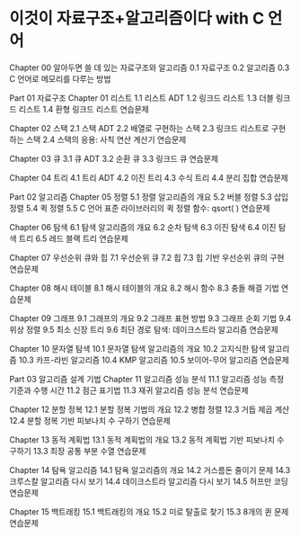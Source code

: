 # 이것이 자료구조+알고리즘이다 with C 언어

Chapter 00 알아두면 쓸 데 있는 자료구조와 알고리즘
      0.1 자료구조
      0.2 알고리즘
      0.3 C 언어로 메모리를 다루는 방법

Part 01 자료구조
Chapter 01 리스트
  1.1 리스트 ADT
  1.2 링크드 리스트
  1.3 더블 링크드 리스트
  1.4 환형 링크드 리스트
  연습문제

Chapter 02 스택
  2.1 스택 ADT
  2.2 배열로 구현하는 스택
  2.3 링크드 리스트로 구현하는 스택
  2.4 스택의 응용: 사칙 연산 계산기
  연습문제

Chapter 03 큐
  3.1 큐 ADT
  3.2 순환 큐
  3.3 링크드 큐
  연습문제

Chapter 04 트리
  4.1 트리 ADT
  4.2 이진 트리
  4.3 수식 트리
  4.4 분리 집합
  연습문제

Part 02 알고리즘
Chapter 05 정렬
  5.1 정렬 알고리즘의 개요
  5.2 버블 정렬
  5.3 삽입 정렬
  5.4 퀵 정렬
  5.5 C 언어 표준 라이브러리의 퀵 정렬 함수: qsort( )
  연습문제

Chapter 06 탐색
  6.1 탐색 알고리즘의 개요
  6.2 순차 탐색
  6.3 이진 탐색
  6.4 이진 탐색 트리
  6.5 레드 블랙 트리
  연습문제

Chapter 07 우선순위 큐와 힙
  7.1 우선순위 큐
  7.2 힙
  7.3 힙 기반 우선순위 큐의 구현
  연습문제

Chapter 08 해시 테이블
  8.1 해시 테이블의 개요
  8.2 해시 함수
  8.3 충돌 해결 기법
  연습문제

Chapter 09 그래프
  9.1 그래프의 개요
  9.2 그래프 표현 방법
  9.3 그래프 순회 기법
  9.4 위상 정렬
  9.5 최소 신장 트리
  9.6 최단 경로 탐색: 데이크스트라 알고리즘
  연습문제

Chapter 10 문자열 탐색
  10.1 문자열 탐색 알고리즘의 개요
  10.2 고지식한 탐색 알고리즘
  10.3 카프-라빈 알고리즘
  10.4 KMP 알고리즘
  10.5 보이어-무어 알고리즘
  연습문제

Part 03 알고리즘 설계 기법
Chapter 11 알고리즘 성능 분석
  11.1 알고리즘 성능 측정 기준과 수행 시간
  11.2 점근 표기법
  11.3 재귀 알고리즘 성능 분석
  연습문제

Chapter 12 분할 정복
  12.1 분할 정복 기법의 개요
  12.2 병합 정렬
  12.3 거듭 제곱 계산
  12.4 분할 정복 기반 피보나치 수 구하기
  연습문제

Chapter 13 동적 계획법
  13.1 동적 계획법의 개요
  13.2 동적 계획법 기반 피보나치 수 구하기
  13.3 최장 공통 부분 수열
  연습문제

Chapter 14 탐욕 알고리즘
  14.1 탐욕 알고리즘의 개요
  14.2 거스름돈 줄이기 문제
  14.3 크루스칼 알고리즘 다시 보기
  14.4 데이크스트라 알고리즘 다시 보기
  14.5 허프만 코딩
  연습문제

Chapter 15 백트래킹
  15.1 백트래킹의 개요
  15.2 미로 탈출로 찾기
  15.3 8개의 퀸 문제
      연습문제
